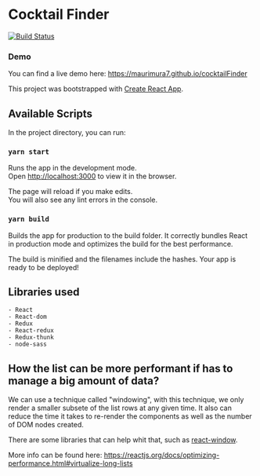 # Cocktail Finder
[![Build Status](https://img.shields.io/endpoint.svg?url=https%3A%2F%2Factions-badge.atrox.dev%2FMaurimura7%2FcocktailFinder%2Fbadge%3Fref%3Dmaster&style=flat)](https://actions-badge.atrox.dev/Maurimura7/cocktailFinder/goto?ref=master)
### Demo
You can find a live demo here: https://maurimura7.github.io/cocktailFinder

This project was bootstrapped with [Create React App](https://github.com/facebook/create-react-app).

## Available Scripts

In the project directory, you can run:

### `yarn start`

Runs the app in the development mode.<br>
Open [http://localhost:3000](http://localhost:3000) to view it in the browser.

The page will reload if you make edits.<br>
You will also see any lint errors in the console.

### `yarn build`

Builds the app for production to the build folder.
It correctly bundles React in production mode and optimizes the build for the best performance.

The build is minified and the filenames include the hashes.
Your app is ready to be deployed!

## Libraries used

    - React
    - React-dom
    - Redux
    - React-redux
    - Redux-thunk
    - node-sass

## How the list can be more performant if has to manage a big amount of data?

We can use a technique called "windowing", with this technique, we only render a smaller subsete of the list rows at any given time. It also can reduce the time it takes to re-render the components as well as the number of DOM nodes created.

There are some libraries that can help whit that, such as [react-window](https://react-window.now.sh/).

More info can be found here: https://reactjs.org/docs/optimizing-performance.html#virtualize-long-lists